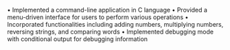 • Implemented a command-line application in C language
• Provided a menu-driven interface for users to perform various operations
• Incorporated functionalities including adding numbers, multiplying numbers, reversing strings, and comparing words
• Implemented debugging mode with conditional output for debugging information

